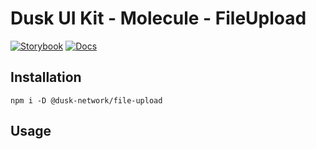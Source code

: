 # Dusk UI Kit - Molecule - FileUpload

[![Storybook](https://img.shields.io/badge/Storybook-Component_Playground-%23FF4785?style=flat&logo=storybook)](https://dusk-network.github.io/dusk-ui-kit/?path=/story/components-atoms-file-upload)
[![Docs](https://img.shields.io/badge/Documentation-%235E35CF?style=flat)](https://dusk-network.github.io/dusk-ui-kit/docs/components/atoms/file-upload)

## Installation

```
npm i -D @dusk-network/file-upload
```

## Usage

<!-- MARKDOWN-AUTO-DOCS:START (CODE:src=../../../examples/src/Alert.svelte) -->
<!-- MARKDOWN-AUTO-DOCS:END -->
